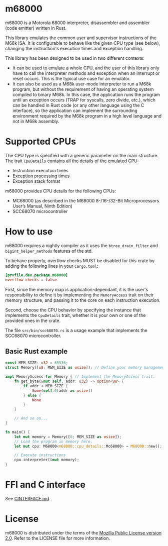 # m68000

m68000 is a Motorola 68000 interpreter, disassembler and assembler (code emitter) written in Rust.

This library emulates the common user and supervisor instructions of the M68k ISA. It is configurable to behave like the given CPU type (see below), changing the instruction's execution times and exception handling.

This library has been designed to be used in two different contexts:

- It can be used to emulate a whole CPU, and the user of this library only have to call the interpreter methods and exception when an interrupt or reset occurs. This is the typical use case for an emulator.
- It can also be used as a M68k user-mode interpreter to run a M68k program, but without the requirement of having an operating system compiled to binary M68k. In this case, the application runs the program until an exception occurs (TRAP for syscalls, zero divide, etc.), which can be handled in Rust code (or any other language using the C interface), so the application can implement the surrounding environment required by the M68k program in a high level language and not in M68k assembly.

# Supported CPUs

The CPU type is specified with a generic parameter on the main structure. The trait `CpuDetails` contains all the details of the emulated CPU:
- Instruction execution times
- Exception processing times
- Exception stack format

m68000 provides CPU details for the following CPUs:
* MC68000 (as described in the M68000 8-/16-/32-Bit Microprocessors User’s Manual, Ninth Edition)
* SCC68070 microcontroller

# How to use

m68000 requires a nightly compiler as it uses the `btree_drain_filter` and `bigint_helper_methods` features of the std.

To behave properly, overflow checks MUST be disabled for this crate by adding the following lines in your `Cargo.toml`:

```toml
[profile.dev.package.m68000]
overflow-checks = false
```

First, since the memory map is application-dependant, it is the user's responsibility to define it by implementing the `MemoryAccess` trait on their memory structure, and passing it to the core on each instruction execution.

Second, choose the CPU behavior by specifying the instance that implements the `CpuDetails` trait, whether it is your own or one of the provided ones in the crate.

The file `src/bin/scc68070.rs` is a usage example that implements the SCC68070 microcontroller.

## Basic Rust example

```rs
const MEM_SIZE: u32 = 65536;
struct Memory([u8; MEM_SIZE as usize]); // Define your memory management system.

impl MemoryAccess for Memory { // Implement the MemoryAccess trait.
    fn get_byte(&mut self, addr: u32) -> Option<u8> {
        if addr < MEM_SIZE {
            Some(self.0[addr as usize])
        } else {
            None
        }
    }

    // And so on...
}

fn main() {
    let mut memory = Memory([0; MEM_SIZE as usize]);
    // Load the program in memory here.
    let mut cpu: M68000<m68000::cpu_details::Mc68000> = M68000::new();

    // Execute instructions
    cpu.interpreter(&mut memory);
}
```

# FFI and C interface

See [CINTERFACE.md](https://github.com/Stovent/m68000/blob/master/CINTERFACE.md).

# License

m68000 is distributed under the terms of the [Mozilla Public License version 2.0](https://www.mozilla.org/MPL/2.0/). Refer to the LICENSE file for more information.
